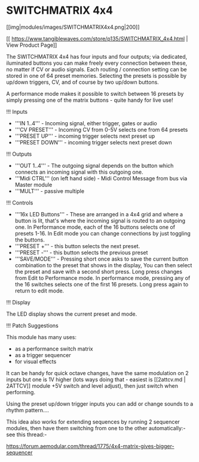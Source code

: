 # SWITCHMATRIX 4x4
[[img|modules/images/SWITCHMATRIX4x4.png|200]]

[[ https://www.tangiblewaves.com/store/p135/SWITCHMATRIX_4x4.html | View Product Page]]

The SWITCHMATRIX 4x4 has four inputs and four outputs; via dedicated, iluminated buttons you can make freely every connection between these, no matter if CV or audio signals. Each routing / connection setting can be stored in one of 64 preset memories. Selecting the presets is possible by up/down triggers, CV, and of course by two up/down buttons.

A performance mode makes it possible to switch between 16 presets by simply pressing one of the matrix buttons - quite handy for live use!


!!! Inputs

* '''IN 1..4''' - Incoming signal, either trigger, gates or audio
* '''CV PRESET'''  - Incoming CV from 0-5V selects one from 64 presets
* '''PRESET UP''' - incoming trigger selects next preset up
* '''PRESET DOWN''' - incoming trigger selects next preset down

!!! Outputs

* '''OUT 1..4''' -  The outgoing signal depends on the button which connects an incoming signal with this outgoing one.
* '''Midi CTRL''' (on left hand side) - Midi Control Message from bus via Master module
* '''MULT''' - passive multiple

!!! Controls

* '''16x LED Buttons''' - These are arranged in a 4x4 grid and where a button is lit, that's where the incoming signal is routed to an outgoing one. In Performance mode, each of the 16 buttons selects one of presets 1-16. In Edit mode you can change connections by just toggling the buttons.
* '''PRESET +''' - this button selects the next preset.
* '''PRESET -''' - this button selects the previous preset
* '''SAVE/MODE''' - Pressing short once asks to save the current button combination to the preset that shows in the display, You can then select the preset and save with a second short press. Long press changes from Edit to Performance mode. In performance mode, pressing any of the 16 switches selects one of the first 16 presets. Long press again to return to edit mode.

!!! Display

The LED display shows the current preset and mode. 

!!! Patch Suggestions

This module has many uses:
* as a performance switch matrix
* as a trigger sequencer
* for visual effects

It can be handy for quick octave changes, have the same  modulation on 2 inputs but one is 1V higher (lots ways doing that - easiest is [[2attcv.md | 2ATTCV]] module +5V switch and level adjust), then just switch when performing.

Using the preset up/down trigger inputs you can add or change sounds to a rhythm pattern....

This idea also works for extending sequences by running 2 sequencer modules, then have them switching from one to the other automatically:- see this thread:-

https://forum.aemodular.com/thread/1775/4x4-matrix-gives-bigger-sequencer
